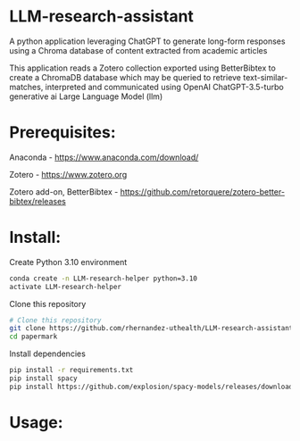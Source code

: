 # LLM-research-assistant
 A python application leveraging ChatGPT to generate long-form responses using a Chroma database of content extracted from academic articles

 This application reads a Zotero collection exported using BetterBibtex to create a ChromaDB database which may be queried to retrieve text-similar-matches, interpreted and communicated using OpenAI ChatGPT-3.5-turbo generative ai Large Language Model (llm)

# Prerequisites:
 Anaconda - https://www.anaconda.com/download/
 
 Zotero - https://www.zotero.org
 
 Zotero add-on, BetterBibtex - https://github.com/retorquere/zotero-better-bibtex/releases


# Install:
Create Python 3.10 environment
```bash
conda create -n LLM-research-helper python=3.10
activate LLM-research-helper
```
Clone this repository
```bash
# Clone this repository
git clone https://github.com/rhernandez-uthealth/LLM-research-assistant.git
cd papermark
```
Install dependencies
```bash
pip install -r requirements.txt
pip install spacy
pip install https://github.com/explosion/spacy-models/releases/download/en_core_web_sm-1.2.0/en_core_web_sm-1.2.0.tar.gz
```

# Usage:

